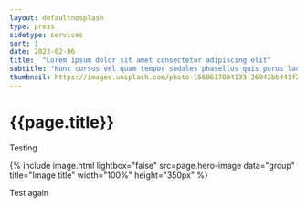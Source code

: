 ```yaml
---
layout: defaultnosplash
type: press
sidetype: services
sort: 1
date: 2023-02-06
title:  "Lorem ipsum dolor sit amet consectetur adipiscing elit"
subtitle: "Nunc cursus vel quam tempor sodales phasellus quis purus laoreet"
thumbnail: https://images.unsplash.com/photo-1569617084133-26942bb441f2?ixlib=rb-4.0.3&ixid=MnwxMjA3fDB8MHxwaG90by1wYWdlfHx8fGVufDB8fHx8&auto=format&fit=crop&w=2070&q=80
---
```

# {{page.title}}

Testing

{% include image.html lightbox="false" src=page.hero-image data="group" title="Image title" width="100%" height="350px" %}

Test again